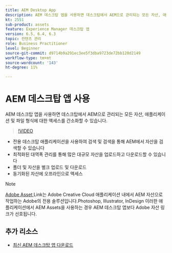 ```yaml
---
title: AEM Desktop App
description: AEM 데스크탑 앱을 사용하면 데스크탑에서 AEM으로 관리되는 모든 자산, 애플리케이션 및 파일 형식에 대한 액세스를 간소화할 수 있습니다.
kt: 2551
sub-product: assets
feature: Experience Manager 데스크탑 앱
version: 6.5, 6.4, 6.3
topic: 컨텐츠 관리
role: Business Practitioner
level: Beginner
source-git-commit: d9714b9a291ec3ee5f3dba9723de72bb120d2149
workflow-type: tm+mt
source-wordcount: '143'
ht-degree: 11%

---
```



# AEM 데스크탑 앱 사용

AEM 데스크탑 앱을 사용하면 데스크탑에서 AEM으로 관리되는 모든 자산, 애플리케이션 및 파일 형식에 대한 액세스를 간소화할 수 있습니다.

>[!VIDEO](https://video.tv.adobe.com/v/28868/?quality=12&learn=on)

+ 전용 데스크탑 애플리케이션을 사용하여 검색 및 검색을 통해 AEM에서 자산을 검색할 수 있습니다
+ 최적화된 대역폭 관리를 통해 많은 대규모 자산을 업로드하고 다운로드할 수 있습니다
+ 폴더 및 자산을 벌크 업로드 및 다운로드
+ 동기화된 자산에 오프라인으로 액세스

>[!NOTE]
>
> [Adobe Asset ](./adobe-asset-link.md) Link는 Adobe Creative Cloud 애플리케이션 내에서 AEM 자산으로 작업하는 Adobe의 전용 솔루션입니다.Photoshop, Illustrator, InDesign 이러한 애플리케이션에서 AEM Assets을 사용하는 경우 AEM 데스크탑 앱보다 Adobe 자산 링크가 선호됩니다.

## 추가 리소스

+ [최신 AEM 데스크탑 앱 다운로드](https://docs.adobe.com/content/help/ko-KR/experience-manager-desktop-app/using/release-notes.html)
